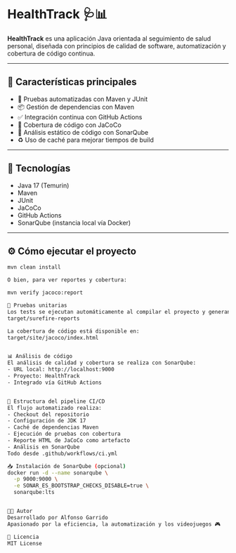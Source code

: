 # HealthTrack 🩺📊

**HealthTrack** es una aplicación Java orientada al seguimiento de salud personal, diseñada con principios de calidad de software, automatización y cobertura de código continua.

---

## 🚀 Características principales

- 🧪 Pruebas automatizadas con Maven y JUnit
- 📦 Gestión de dependencias con Maven
- ✅ Integración continua con GitHub Actions
- 🎯 Cobertura de código con JaCoCo
- 🧠 Análisis estático de código con SonarQube
- ♻️ Uso de caché para mejorar tiempos de build

---

## 🔧 Tecnologías

- Java 17 (Temurin)
- Maven
- JUnit
- JaCoCo
- GitHub Actions
- SonarQube (instancia local vía Docker)

---

## ⚙️ Cómo ejecutar el proyecto

```bash
mvn clean install

O bien, para ver reportes y cobertura:

mvn verify jacoco:report

🧪 Pruebas unitarias
Los tests se ejecutan automáticamente al compilar el proyecto y generan reportes en:
target/surefire-reports

La cobertura de código está disponible en:
target/site/jacoco/index.html


📊 Análisis de código
El análisis de calidad y cobertura se realiza con SonarQube:
- URL local: http://localhost:9000
- Proyecto: HealthTrack
- Integrado vía GitHub Actions


📂 Estructura del pipeline CI/CD
El flujo automatizado realiza:
- Checkout del repositorio
- Configuración de JDK 17
- Caché de dependencias Maven
- Ejecución de pruebas con cobertura
- Reporte HTML de JaCoCo como artefacto
- Análisis en SonarQube
Todo desde .github/workflows/ci.yml

📥 Instalación de SonarQube (opcional)
docker run -d --name sonarqube \
  -p 9000:9000 \
  -e SONAR_ES_BOOTSTRAP_CHECKS_DISABLE=true \
  sonarqube:lts


🧑‍💻 Autor
Desarrollado por Alfonso Garrido
Apasionado por la eficiencia, la automatización y los videojuegos 🎮

📄 Licencia
MIT License